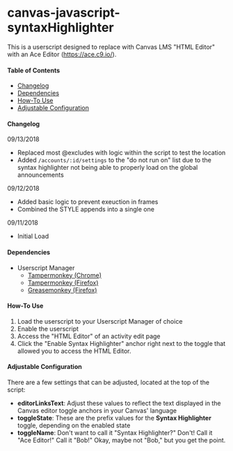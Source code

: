 # canvas-javascript-syntaxHighlighter
This is a userscript designed to replace with Canvas LMS "HTML Editor" with an Ace Editor (https://ace.c9.io/).

#### Table of Contents
- [Changelog](#changelog)
- [Dependencies](#dependencies)
- [How-To Use](#how-to-use)
- [Adjustable Configuration](#adjustable-configuration)

#### Changelog
09/13/2018
- Replaced most @excludes with logic within the script to test the location
- Added `/accounts/:id/settings` to the "do not run on" list due to the syntax highlighter not being able to properly load on the global announcements

09/12/2018
- Added basic logic to prevent exeuction in frames
- Combined the STYLE appends into a single one

09/11/2018
- Initial Load

#### Dependencies
- Userscript Manager
  - [Tampermonkey (Chrome)](https://chrome.google.com/webstore/detail/tampermonkey/dhdgffkkebhmkfjojejmpbldmpobfkfo?hl=en)
  - [Tampermonkey (Firefox)](https://addons.mozilla.org/en-us/firefox/addon/tampermonkey/)
  - [Greasemonkey (Firefox)](https://addons.mozilla.org/en-us/firefox/addon/greasemonkey/)

#### How-To Use
1. Load the userscript to your Userscript Manager of choice
2. Enable the userscript
3. Access the "HTML Editor" of an activity edit page
4. Click the "Enable Syntax Highlighter" anchor right next to the toggle that allowed you to access the HTML Editor.

#### Adjustable Configuration
There are a few settings that can be adjusted, located at the top of the script:
- **editorLinksText**: Adjust these values to reflect the text displayed in the Canvas editor toggle anchors in your Canvas' language
- **toggleState**: These are the prefix values for the **Syntax Highlighter** toggle, depending on the enabled state
- **toggleName**: Don't want to call it "Syntax Highlighter?" Don't! Call it "Ace Editor!" Call it "Bob!" Okay, maybe not "Bob," but you get the point.

